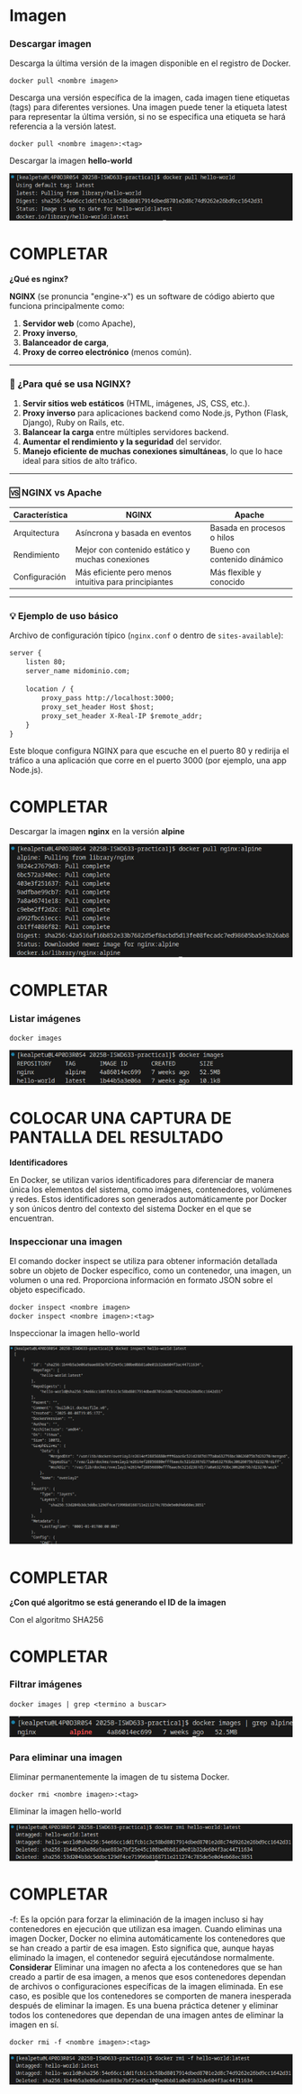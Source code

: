 # Imagen
### Descargar imagen
Descarga la última versión de la imagen disponible en el registro de Docker.

```
docker pull <nombre imagen> 
```

Descarga una versión específica de la imagen, cada imagen tiene etiquetas (tags) para diferentes versiones.
Una imagen puede tener la etiqueta latest para representar la última versión, si no se especifica una etiqueta se hará referencia a la versión latest.

```
docker pull <nombre imagen>:<tag>
```

Descargar la imagen **hello-world**

![imagen Hello World](./images/image-2.png)

# COMPLETAR

**¿Qué es nginx?**

**NGINX** (se pronuncia "engine-x") es un software de código abierto que funciona principalmente como:

1. **Servidor web** (como Apache),
2. **Proxy inverso**,
3. **Balanceador de carga**,
4. **Proxy de correo electrónico** (menos común).

---

### 🔧 ¿Para qué se usa NGINX?

1. **Servir sitios web estáticos** (HTML, imágenes, JS, CSS, etc.).
2. **Proxy inverso** para aplicaciones backend como Node.js, Python (Flask, Django), Ruby on Rails, etc.
3. **Balancear la carga** entre múltiples servidores backend.
4. **Aumentar el rendimiento y la seguridad** del servidor.
5. **Manejo eficiente de muchas conexiones simultáneas**, lo que lo hace ideal para sitios de alto tráfico.

---

### 🆚 NGINX vs Apache

| Característica | NGINX                                                 | Apache                       |
| -------------- | ----------------------------------------------------- | ---------------------------- |
| Arquitectura   | Asíncrona y basada en eventos                         | Basada en procesos o hilos   |
| Rendimiento    | Mejor con contenido estático y muchas conexiones      | Bueno con contenido dinámico |
| Configuración  | Más eficiente pero menos intuitiva para principiantes | Más flexible y conocido      |

---

### 💡 Ejemplo de uso básico

Archivo de configuración típico (`nginx.conf` o dentro de `sites-available`):

```nginx
server {
    listen 80;
    server_name midominio.com;

    location / {
        proxy_pass http://localhost:3000;
        proxy_set_header Host $host;
        proxy_set_header X-Real-IP $remote_addr;
    }
}
```

Este bloque configura NGINX para que escuche en el puerto 80 y redirija el tráfico a una aplicación que corre en el puerto 3000 (por ejemplo, una app Node.js).

# COMPLETAR 

Descargar la imagen  **nginx** en la versión **alpine**

![Nginx](./images/image-3.png)

# COMPLETAR

### Listar imágenes

```
docker images
```

![listar imagenes](./images/image-4.png)

# COLOCAR UNA CAPTURA DE PANTALLA DEL RESULTADO 

**Identificadores**

En Docker, se utilizan varios identificadores para diferenciar de manera única los elementos del sistema, como imágenes, contenedores, volúmenes y redes. Estos identificadores son generados automáticamente por Docker y son únicos dentro del contexto del sistema Docker en el que se encuentran. 

### Inspeccionar una imagen
El comando docker inspect se utiliza para obtener información detallada sobre un objeto de Docker específico, como un contenedor, una imagen, un volumen o una red.  Proporciona información en formato JSON sobre el objeto especificado.

```
docker inspect <nombre imagen>
docker inspect <nombre imagen>:<tag>
```

Inspeccionar la imagen hello-world 

![json de la imagen](./images/image-5.png)

# COMPLETAR

**¿Con qué algoritmo se está generando el ID de la imagen**

Con el algoritmo SHA256

# COMPLETAR

### Filtrar imágenes

```
docker images | grep <termino a buscar>

```

![buscar imagenes](./images/image-6.png)

### Para eliminar una imagen
Eliminar permanentemente la imagen de tu sistema Docker.

```
docker rmi <nombre imagen>:<tag>
```

Eliminar la imagen hello-world 

![eliminar imagen](./images/image-7.png)

# COMPLETAR

-f: Es la opción para forzar la eliminación de la imagen incluso si hay contenedores en ejecución que utilizan esa imagen.
Cuando eliminas una imagen Docker, Docker no elimina automáticamente los contenedores que se han creado a partir de esa imagen. Esto significa que, aunque hayas eliminado la imagen, el contenedor seguirá ejecutándose normalmente.  
**Considerar**
Eliminar una imagen no afecta a los contenedores que se han creado a partir de esa imagen, a menos que esos contenedores dependan de archivos o configuraciones específicas de la imagen eliminada. En ese caso, es posible que los contenedores se comporten de manera inesperada después de eliminar la imagen.
Es una buena práctica detener y eliminar todos los contenedores que dependan de una imagen antes de eliminar la imagen en sí.

```
docker rmi -f <nombre imagen>:<tag>
```

![forzar eliminacion de imagen](./images/image-8.png)